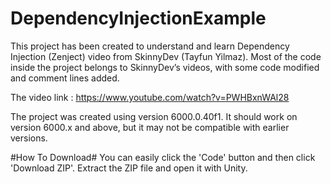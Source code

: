 # DependencyInjectionExample
This project has been created to understand and learn Dependency Injection (Zenject) video from SkinnyDev (Tayfun Yilmaz). Most of the code inside the project belongs to SkinnyDev’s videos, with some code modified and comment lines added.

The video link : https://www.youtube.com/watch?v=PWHBxnWAl28

The project was created using version 6000.0.40f1. It should work on version 6000.x and above, but it may not be compatible with earlier versions.

#How To Download#
You can easily click the 'Code' button and then click 'Download ZIP'. Extract the ZIP file and open it with Unity.
